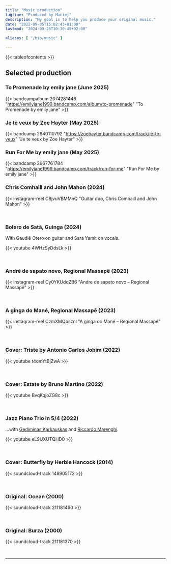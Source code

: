 ```yaml
---
title: "Music production"
tagline: "Produced by Maciej"
description: "My goal is to help you produce your original music."
date: "2022-09-05T15:02:43+01:00"
lastmod: "2024-09-25T10:30:45+02:00"

aliases: [ "/bio/music" ]

---
```


{{< tableofcontents >}}

## Selected production

### To Promenade by emily jane (June 2025)

{{< bandcampalbum 2074281446 "https://emilyjane1999.bandcamp.com/album/to-promenade" "To Promenade by emily jane" >}}

### Je te veux by Zoe Hayter (May 2025)

{{< bandcamp 2840110792 "https://zoehayter.bandcamp.com/track/je-te-veux" "Je te veux by Zoe Hayter" >}}

### Run For Me by emily jane (May 2025)

{{< bandcamp 2667761784 "https://emilyjane1999.bandcamp.com/track/run-for-me" "Run For Me by emily jane" >}}

### Chris Comhaill and John Mahon (2024)

{{< instagram-reel C8jvuVBMMnQ "Guitar duo, Chris Comhaill and John Mahon" >}}

&nbsp;

<!--more-->

### Bolero de Satã, Guinga (2024)

With Gaudiê Otero on guitar and Sara Yamit on vocals.

{{< youtube 4WHzSyDdsLk >}}

&nbsp;

### André de sapato novo, Regional Massapê (2023)

{{< instagram-reel Cy0YKUdqZB6 "Andre de sapato novo – Regional Massapê" >}}

&nbsp;

### A ginga do Mané, Regional Massapê (2023)

{{< instagram-reel CzmXMQpsznl "A ginga do Mané – Regional Massapê" >}}

&nbsp;

### Cover: Triste by Antonio Carlos Jobim (2022)

{{< youtube t4omYtBjZwA >}}

&nbsp;

### Cover: Estate by Bruno Martino (2022)

{{< youtube BvqKqjoZG8c >}}

&nbsp;

### Jazz Piano Trio in 5/4 (2022)

…with [Gediminas Karkauskas][ged] and [Riccardo Marenghi][ric].

{{< youtube eL9UXUTQHD0 >}}

[ged]: https://www.offpitchrecords.com/
[ric]: https://www.instagram.com/riccardo_marenghi/

&nbsp;

### Cover: Butterfly by Herbie Hancock (2014)

{{< soundcloud-track 148905172 >}}

&nbsp;

### Original: Ocean (2000)

{{< soundcloud-track 211181460 >}}

&nbsp;

### Original: Burza (2000)

{{< soundcloud-track 211181370 >}}

&nbsp;

----
